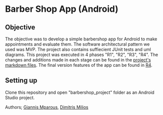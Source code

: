 # Barber Shop App (Android)

## Objective
The objective was to develop a simple barbershop app for Android to make appointments and evaluate them. The software architectural pattern we used was MVP. The project also contains suffiecient JUnit tests and uml diagrams. This project was executed in 4 phases "R1", "R2", "R3", "R4". The changes and additions made in each stage can be found in the [project's markdown files](https://github.com/giannismparous/barbershop_app/tree/main/barbershop_project/docs/markdown). The final version features of the app can be found in [R4](https://github.com/giannismparous/barbershop_app/blob/main/barbershop_project/docs/markdown/R4.md).

## Setting up
Clone this repository and open "barbershop_project" folder as an Android Studio project.

Authors; [Giannis Mparous](https://github.com/giannismparous "Giannis Mparous"), [Dimitris Milios](https://github.com/DimMil24 "Dimitris Milios")
